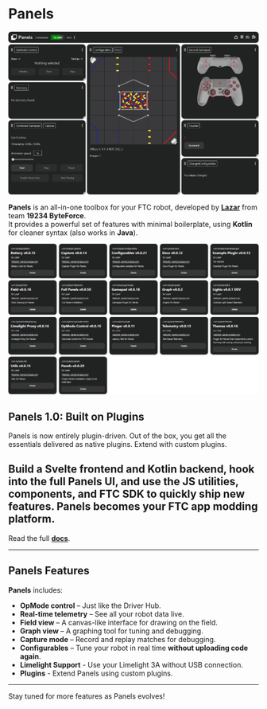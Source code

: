 # Panels

![dashboard](./docs/static/homepage-panels.png)

**Panels** is an all-in-one toolbox for your FTC robot, developed by [**Lazar**](https://bylazar.com) from team **19234 ByteForce**.  
It provides a powerful set of features with minimal boilerplate, using **Kotlin** for cleaner syntax (also works in **Java**).

![dashboard](./docs/static/all-plugins.png)

## Panels 1.0: Built on Plugins

Panels is now entirely plugin-driven. Out of the box, you get all the essentials delivered as native plugins.
Extend with custom plugins.

## Build a Svelte frontend and Kotlin backend, hook into the full Panels UI, and use the JS utilities, components, and FTC SDK to quickly ship new features. Panels becomes your FTC app modding platform.

Read the full [**docs**](https://panels.bylazar.com).

---

## Panels Features

**Panels** includes:

- **OpMode control** – Just like the Driver Hub.
- **Real-time telemetry** – See all your robot data live.
- **Field view** – A canvas-like interface for drawing on the field.
- **Graph view** – A graphing tool for tuning and debugging.
- **Capture mode** – Record and replay matches for debugging.
- **Configurables** – Tune your robot in real time **without uploading code again**.
- **Limelight Support** - Use your Limelight 3A without USB connection.
- **Plugins** - Extend Panels using custom plugins.

---

Stay tuned for more features as Panels evolves!
